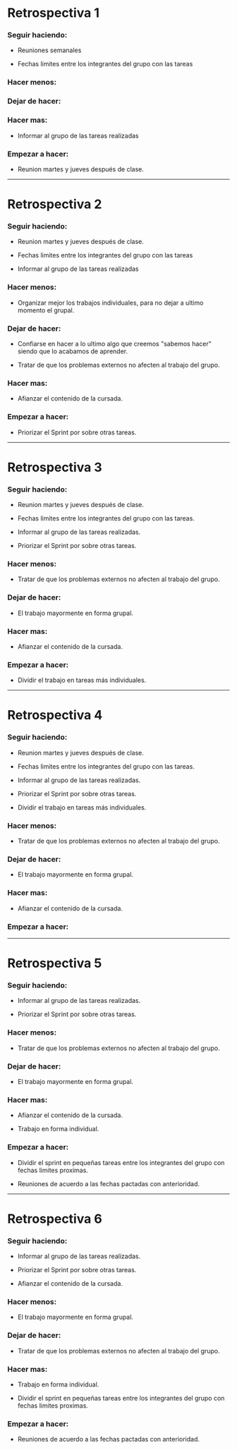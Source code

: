 <h1>Retrospectiva 1</h1>

<h3>Seguir haciendo:</h3>

- Reuniones semanales

- Fechas limites entre los integrantes del grupo con las tareas


<h3>Hacer menos:</h3>


<h3>Dejar de hacer:</h3> 


<h3>Hacer mas:</h3>

- Informar al grupo de las tareas realizadas


<h3>Empezar a hacer:</h3>

- Reunion martes y jueves después de clase.


_______________________________________________________________________________________________________________________________



<h1>Retrospectiva 2</h1>

<h3>Seguir haciendo:</h3>

- Reunion martes y jueves después de clase.

- Fechas limites entre los integrantes del grupo con las tareas

- Informar al grupo de las tareas realizadas


<h3>Hacer menos:</h3>
 
 - Organizar mejor los trabajos individuales, para no dejar a ultimo momento el grupal.
 

<h3>Dejar de hacer:</h3> 

- Confiarse en hacer a lo ultimo algo que creemos "sabemos hacer" siendo que lo acabamos de aprender.

- Tratar de que los problemas externos no afecten al trabajo del grupo.


<h3>Hacer mas:</h3>

- Afianzar el contenido de la cursada.


<h3>Empezar a hacer:</h3>

- Priorizar el Sprint por sobre otras tareas.


_______________________________________________________________________________________________________________________________



<h1>Retrospectiva 3</h1>

<h3>Seguir haciendo:</h3>

- Reunion martes y jueves después de clase.

- Fechas limites entre los integrantes del grupo con las tareas.

- Informar al grupo de las tareas realizadas.

- Priorizar el Sprint por sobre otras tareas.


<h3>Hacer menos:</h3>
 
 - Tratar de que los problemas externos no afecten al trabajo del grupo.
 

<h3>Dejar de hacer:</h3> 

- El trabajo mayormente en forma grupal.


<h3>Hacer mas:</h3>

- Afianzar el contenido de la cursada.


<h3>Empezar a hacer:</h3>

- Dividir el trabajo en tareas más individuales.

_______________________________________________________________________________________________________________________________



<h1>Retrospectiva 4</h1>

<h3>Seguir haciendo:</h3>

- Reunion martes y jueves después de clase.

- Fechas limites entre los integrantes del grupo con las tareas.

- Informar al grupo de las tareas realizadas.

- Priorizar el Sprint por sobre otras tareas.

- Dividir el trabajo en tareas más individuales.


<h3>Hacer menos:</h3>
 
 - Tratar de que los problemas externos no afecten al trabajo del grupo.
 

<h3>Dejar de hacer:</h3> 

- El trabajo mayormente en forma grupal.

<h3>Hacer mas:</h3>

- Afianzar el contenido de la cursada.


<h3>Empezar a hacer:</h3>


_______________________________________________________________________________________________________________________________



<h1>Retrospectiva 5</h1>

<h3>Seguir haciendo:</h3>

- Informar al grupo de las tareas realizadas.

- Priorizar el Sprint por sobre otras tareas.


<h3>Hacer menos:</h3>
 
- Tratar de que los problemas externos no afecten al trabajo del grupo.

<h3>Dejar de hacer:</h3> 

- El trabajo mayormente en forma grupal.


<h3>Hacer mas:</h3>

- Afianzar el contenido de la cursada.

- Trabajo en forma individual.


<h3>Empezar a hacer:</h3>

- Dividir el sprint en pequeñas tareas entre los integrantes del grupo con fechas limites proximas.

- Reuniones de acuerdo a las fechas pactadas con anterioridad.



_______________________________________________________________________________________________________________________________



<h1>Retrospectiva 6</h1>

<h3>Seguir haciendo:</h3>

- Informar al grupo de las tareas realizadas.

- Priorizar el Sprint por sobre otras tareas.

- Afianzar el contenido de la cursada.


<h3>Hacer menos:</h3>

- El trabajo mayormente en forma grupal.


<h3>Dejar de hacer:</h3> 
 
- Tratar de que los problemas externos no afecten al trabajo del grupo.


<h3>Hacer mas:</h3>

- Trabajo en forma individual.

- Dividir el sprint en pequeñas tareas entre los integrantes del grupo con fechas limites proximas.


<h3>Empezar a hacer:</h3>

- Reuniones de acuerdo a las fechas pactadas con anterioridad.
